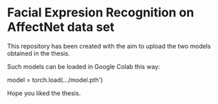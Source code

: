 # Facial Expresion Recognition on AffectNet data set

This repository has been created with the aim to upload the two models obtained in the thesis.

Such models can be loaded in Google Colab this way: 

model = torch.load(.../model.pth')

Hope you liked the thesis.
